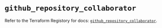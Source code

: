 # `github_repository_collaborator`

Refer to the Terraform Registory for docs: [`github_repository_collaborator`](https://registry.terraform.io/providers/integrations/github/5.38.0/docs/resources/repository_collaborator).
